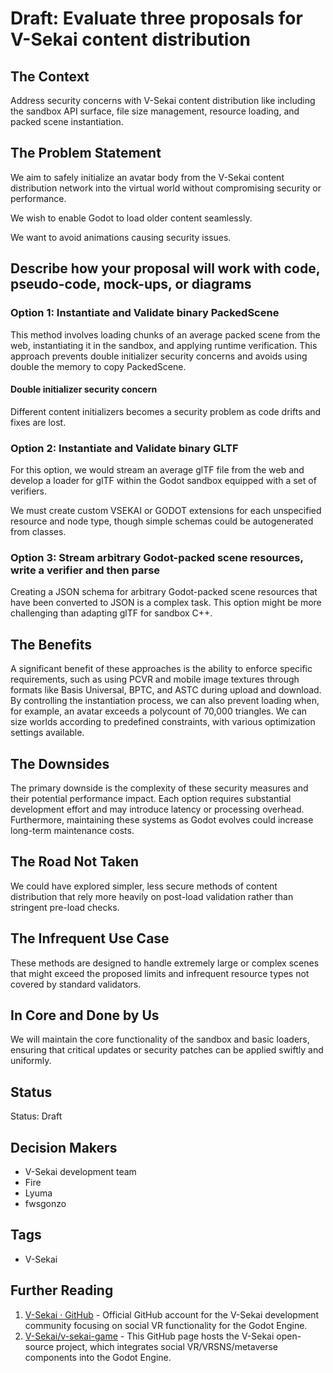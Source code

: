 # Draft: Evaluate three proposals for V-Sekai content distribution

## The Context

Address security concerns with V-Sekai content distribution like including the sandbox API surface, file size management, resource loading, and packed scene instantiation.

## The Problem Statement

We aim to safely initialize an avatar body from the V-Sekai content distribution network into the virtual world without compromising security or performance.

We wish to enable Godot to load older content seamlessly.

We want to avoid animations causing security issues.

## Describe how your proposal will work with code, pseudo-code, mock-ups, or diagrams

### Option 1: Instantiate and Validate binary PackedScene

This method involves loading chunks of an average packed scene from the web, instantiating it in the sandbox, and applying runtime verification. This approach prevents double initializer security concerns and avoids using double the memory to copy PackedScene.

#### Double initializer security concern

Different content initializers becomes a security problem as code drifts and fixes are lost.

### Option 2: Instantiate and Validate binary GLTF

For this option, we would stream an average glTF file from the web and develop a loader for glTF within the Godot sandbox equipped with a set of verifiers.

We must create custom VSEKAI or GODOT extensions for each unspecified resource and node type, though simple schemas could be autogenerated from classes.

### Option 3: Stream arbitrary Godot-packed scene resources, write a verifier and then parse

Creating a JSON schema for arbitrary Godot-packed scene resources that have been converted to JSON is a complex task. This option might be more challenging than adapting glTF for sandbox C++.

## The Benefits

A significant benefit of these approaches is the ability to enforce specific requirements, such as using PCVR and mobile image textures through formats like Basis Universal, BPTC, and ASTC during upload and download. By controlling the instantiation process, we can also prevent loading when, for example, an avatar exceeds a polycount of 70,000 triangles. We can size worlds according to predefined constraints, with various optimization settings available.

## The Downsides

The primary downside is the complexity of these security measures and their potential performance impact. Each option requires substantial development effort and may introduce latency or processing overhead. Furthermore, maintaining these systems as Godot evolves could increase long-term maintenance costs.

## The Road Not Taken

We could have explored simpler, less secure methods of content distribution that rely more heavily on post-load validation rather than stringent pre-load checks.

## The Infrequent Use Case

These methods are designed to handle extremely large or complex scenes that might exceed the proposed limits and infrequent resource types not covered by standard validators.

## In Core and Done by Us

We will maintain the core functionality of the sandbox and basic loaders, ensuring that critical updates or security patches can be applied swiftly and uniformly.

## Status

Status: Draft <!-- Draft | Proposed | Rejected | Accepted | Deprecated | Superseded by -->

## Decision Makers

- V-Sekai development team
- Fire
- Lyuma
- fwsgonzo

## Tags

- V-Sekai

## Further Reading

1. [V-Sekai · GitHub](https://github.com/v-sekai) - Official GitHub account for the V-Sekai development community focusing on social VR functionality for the Godot Engine.
2. [V-Sekai/v-sekai-game](https://github.com/v-sekai/v-sekai-game) - This GitHub page hosts the V-Sekai open-source project, which integrates social VR/VRSNS/metaverse components into the Godot Engine.
